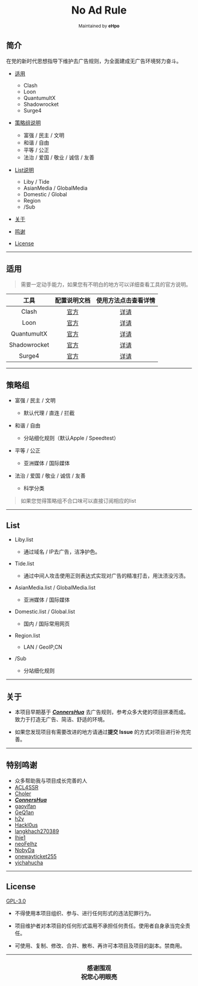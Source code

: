 <h1 align="center">
No Ad Rule
</h1>
<p align="center">
<sup>
     Maintained by <b>eHpo</b>
</sup>
</p>


## 简介

在党的新时代思想指导下维护去广告规则，为全面建成无广告环境努力奋斗。

* [适用](#适用)
    * Clash
    * Loon
    * QuantumultX
    * Shadowrocket
    * Surge4

* [策略组说明](#策略组)
    * 富强 / 民主 / 文明
    * 和谐 / 自由
    * 平等 / 公正
    * 法治 / 爱国 / 敬业 / 诚信 / 友善

* [List说明](#List)
    * Liby / Tide
    * AsianMedia / GlobalMedia
    * Domestic / Global
    * Region
    * /Sub

* [关于](#关于)

* [鸣谢](#特别鸣谢)

* [License](#License)

-------

## 适用

>需要一定动手能力，如果您有不明白的地方可以详细查看工具的官方说明。

工具 | 配置说明文档 | 使用方法点击查看详情
| :-: | :-: | :-: |
Clash | [官方](https://github.com/Dreamacro/clash/blob/master/README.md) | [详请](https://github.com/eHpo1/Rules/blob/master/Clash/README.md)
Loon | [官方](https://github.com/Loon0x00/LoonManual) | [详请](https://github.com/eHpo1/Rules/blob/master/Loon/README.md)
QuantumultX | [官方](https://github.com/crossutility/Quantumult-X)  | [详请](https://github.com/eHpo1/Rules/blob/master/QuantumultX/README.md)
Shadowrocket | [官方](https://github.com/Shadowrocket)  | [详请](https://github.com/eHpo1/Rules/blob/master/Shadowrocket/README.md)
Surge4 | [官方](https://manual.nssurge.com)  | [详请](https://github.com/eHpo1/Rules/blob/master/Surge4/README.md)
   
-------

## 策略组

* 富强 / 民主 / 文明
    * 默认代理 / 直连 / 拦截

* 和谐 / 自由
    * 分站细化规则（默认Apple / Speedtest）

* 平等 / 公正
    * 亚洲媒体 / 国际媒体

* 法治 / 爱国 / 敬业 / 诚信 / 友善
    * 科学分类

>如果您觉得策略组不合口味可以直接订阅相应的list

-------

## List

* Liby.list
    * 通过域名 / IP去广告，洁净护色。

* Tide.list
    * 通过中间人攻击使用正则表达式实现对广告的精准打击，用汰渍没污渍。

* AsianMedia.list / GlobalMedia.list
    * 亚洲媒体 / 国际媒体

* Domestic.list / Global.list
    * 国内 / 国际常用网页

* Region.list
	* LAN / GeoIP,CN

* /Sub
    * 分站细化规则

-------

## 关于

* 本项目早期基于 [***ConnersHua***](https://github.com/ConnersHua) 去广告规则，参考众多大佬的项目拼凑而成。致力于打造无广告、简洁、舒适的环境。

* 如果您发现项目有需要改进的地方请通过**提交 Issue** 的方式对项目进行补充完善。

-------

## 特别鸣谢

* 众多帮助我与项目成长完善的人
* [ACL4SSR](https://github.com/ACL4SSR/ACL4SSR)
* [Choler](https://github.com/Choler)
* [***ConnersHua***](https://github.com/ConnersHua)
* [gaoyifan](https://github.com/gaoyifan)
* [GeQ1an](https://github.com/GeQ1an)
* [h2y](https://github.com/h2y)
* [Hackl0us](https://github.com/Hackl0us)
* [langkhach270389](https://github.com/langkhach270389)
* [lhie1](https://github.com/lhie1)
* [neoFelhz](https://github.com/neoFelhz)
* [NobyDa](https://github.com/NobyDa)
* [onewayticket255](https://github.com/onewayticket255)
* [yichahucha](https://github.com/yichahucha)

-------

## License

[GPL-3.0](https://github.com/eHpo1/Rules/blob/master/LICENSE)

* 不得使用本项目组织、参与、进行任何形式的违法犯罪行为。

* 项目维护者对本项目的任何形式滥用不承担任何责任。使用者自身承当完全责任。

* 可使用、复制、修改、合并、散布、再许可本项目及项目的副本。禁商用。

-------

<h3 align="center">
<p>感谢围观<br>祝您心明眼亮</b></p>
</h3>
